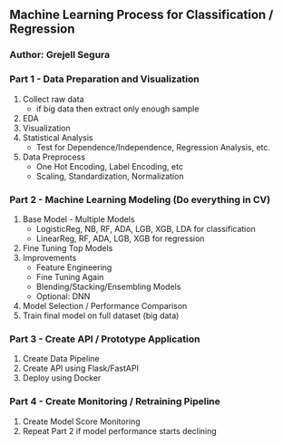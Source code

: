 ## Machine Learning Process for Classification / Regression

### Author: Grejell Segura

### Part 1 - Data Preparation and Visualization
1. Collect raw data
    - if big data then extract only enough sample
2. EDA
3. Visualization
4. Statistical Analysis
    - Test for Dependence/Independence, Regression Analysis, etc.
5. Data Preprocess
    - One Hot Encoding, Label Encoding, etc
    - Scaling, Standardization, Normalization

### Part 2 - Machine Learning Modeling (Do everything in CV)
1. Base Model - Multiple Models
    - LogisticReg, NB, RF, ADA, LGB, XGB, LDA for classification
    - LinearReg, RF, ADA, LGB, XGB for regression
2. Fine Tuning Top Models
3. Improvements
    - Feature Engineering
    - Fine Tuning Again
    - Blending/Stacking/Ensembling Models
    - Optional: DNN
4. Model Selection / Performance Comparison
5. Train final model on full dataset (big data)

### Part 3 - Create API / Prototype Application
1. Create Data Pipeline
2. Create API using Flask/FastAPI
3. Deploy using Docker

### Part 4 - Create Monitoring / Retraining Pipeline
1. Create Model Score Monitoring
2. Repeat Part 2 if model performance starts declining
